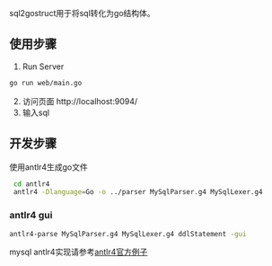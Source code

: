 sql2gostruct用于将sql转化为go结构体。

## 使用步骤
1. Run Server
```bash
go run web/main.go
```
2. 访问页面 http://localhost:9094/
3. 输入sql

## 开发步骤
使用antlr4生成go文件
```bash
 cd antlr4
 antlr4 -Dlanguage=Go -o ../parser MySqlParser.g4 MySqlLexer.g4
```
### antlr4 gui
```bash
antlr4-parse MySqlParser.g4 MySqlLexer.g4 ddlStatement -gui 
```
mysql antlr4实现请参考[antlr4官方例子](https://github.com/antlr/grammars-v4/tree/master/sql/mysql/Positive-Technologies)